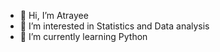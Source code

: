 - 👋 Hi, I’m Atrayee
- 👀 I’m interested in Statistics and Data analysis
- 🌱 I’m currently learning Python


<!---
Atrayee98/Atrayee98 is a ✨ special ✨ repository because its `README.md` (this file) appears on your GitHub profile.
You can click the Preview link to take a look at your changes.
--->
